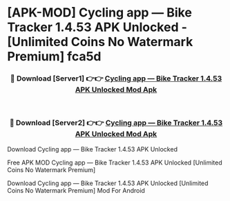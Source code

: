# [APK-MOD] Cycling app — Bike Tracker 1.4.53 APK Unlocked - [Unlimited Coins No Watermark Premium] fca5d



<div align="center">
<h3>🔴 Download [Server1] 👉👉 <a href="https://momento.my/?title=Cycling_app_—_Bike_Tracker_1.4.53_APK_Unlocked">Cycling app — Bike Tracker 1.4.53 APK Unlocked Mod Apk</a></h3><br>

<h3>🔴 Download [Server2] 👉👉 <a href="https://momento.my/?title=Cycling_app_—_Bike_Tracker_1.4.53_APK_Unlocked">Cycling app — Bike Tracker 1.4.53 APK Unlocked Mod Apk</a></h3>
</div>



Download Cycling app — Bike Tracker 1.4.53 APK Unlocked 

Free APK MOD Cycling app — Bike Tracker 1.4.53 APK Unlocked [Unlimited Coins No Watermark Premium]

Download Cycling app — Bike Tracker 1.4.53 APK Unlocked [Unlimited Coins No Watermark Premium] Mod For Android
